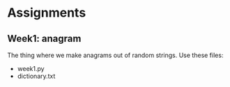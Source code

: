 # Assignments
## Week1: anagram
The thing where we make anagrams out of random strings. Use these files:
- week1.py
- dictionary.txt
